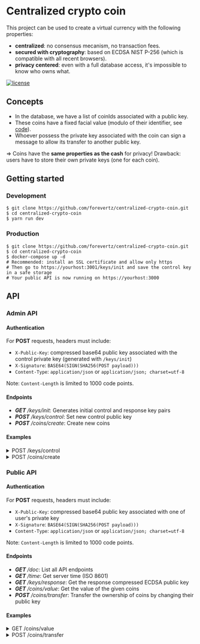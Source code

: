 # Centralized crypto coin

This project can be used to create a virtual currency with the following properties:

- **centralized**: no consensus mecanism, no transaction fees.
- **secured with cryptography**: based on ECDSA NIST P-256 (which is compatible with all recent browsers).
- **privacy centered**: even with a full database access, it's impossible to know who owns what.

<a href="https://github.com/forevertz/centralized-crypto-coin/blob/master/LICENSE"><img alt="license" src="https://img.shields.io/badge/license-MIT_License-blue.svg?style=flat" /></a>

## Concepts

- In the database, we have a list of coinIds associated with a public key.
- These coins have a fixed facial value (modulo of their identifier, see [code](https://github.com/forevertz/centralized-crypto-coin/blob/master/src/model/coin.js#L11-L13)).
- Whoever possess the private key associated with the coin can sign a message to allow its transfer to another public key.

=> Coins have the **same properties as the cash** for privacy!
Drawback: users have to store their own private keys (one for each coin).

## Getting started

### Development

```shell
$ git clone https://github.com/forevertz/centralized-crypto-coin.git
$ cd centralized-crypto-coin
$ yarn run dev
```

### Production

```shell
$ git clone https://github.com/forevertz/centralized-crypto-coin.git
$ cd centralized-crypto-coin
$ docker-compose up -d
# Recommended: install an SSL certificate and allow only https
# Then go to https://yourhost:3001/keys/init and save the control key in a safe storage
# Your public API is now running on https://yourhost:3000
```

## API

### Admin API

#### Authentication

For **POST** requests, headers must include:

- `X-Public-Key`: compressed base64 public key associated with the control private key (generated with `/keys/init`)
- `X-Signature`: `BASE64(SIGN(SHA256(POST payload)))`
- `Content-Type`: `application/json` or `application/json; charset=utf-8`

Note: `Content-Length` is limited to 1000 code points.

#### Endpoints

- _**GET** /keys/init_: Generates initial control and response key pairs
- _**POST** /keys/control_: Set new control public key
- _**POST** /coins/create_: Create new coins

#### Examples

<details><summary>POST /keys/control</summary><p>

```javascript
const ECDSA = require('ecdsa-secp256r1')
;(async function() {
  const currentControlKey = await ECDSA.fromJWK({
    // use your own control key
    kty: 'EC',
    crv: 'P-256',
    x: '4YdUIhIDncVu5tScgjxthiXOO_el11FWb56gR3qnhVQ',
    y: 'UyEvWOJbMZa9PtggGeRC9iQcAzOZZsyXpFE1qaF6jFk',
    d: 'TYVI2fW-nHSPGCx0MhWasg2Ggiyl1E_Kq4D1A5LmkxU'
  })
  const newControlKey = await ECDSA.generateKey()

  const message = JSON.stringify({
    newPublicKey: await newControlKey.toBase64CompressedPublicKey()
  })
  try {
    const response = await fetch('https://yourdomain:3001/keys/control', {
      method: 'POST',
      headers: new Headers({
        'Content-Type': 'application/json',
        'X-Public-Key': await currentControlKey.toBase64CompressedPublicKey(),
        'X-Signature': await currentControlKey.hashAndSign(message)
      }),
      body: message
    })
    // You should save the new control key!
    console.log(await response.json())
  } catch (error) {
    console.error(error)
  }
})()
```

</p></details>

<details><summary>POST /coins/create</summary><p>

```javascript
const ECDSA = require('ecdsa-secp256r1')
;(async function() {
  const currentControlKey = await ECDSA.fromJWK({
    // use your own control key
    kty: 'EC',
    crv: 'P-256',
    x: '4YdUIhIDncVu5tScgjxthiXOO_el11FWb56gR3qnhVQ',
    y: 'UyEvWOJbMZa9PtggGeRC9iQcAzOZZsyXpFE1qaF6jFk',
    d: 'TYVI2fW-nHSPGCx0MhWasg2Ggiyl1E_Kq4D1A5LmkxU'
  })

  const message = JSON.stringify({
    amount: 24 // between 1 and 500
  })
  try {
    const response = await fetch('https://yourdomain:3001/coins/create', {
      method: 'POST',
      headers: new Headers({
        'Content-Type': 'application/json',
        'X-Public-Key': await currentControlKey.toBase64CompressedPublicKey(),
        'X-Signature': await currentControlKey.hashAndSign(message)
      }),
      body: message
    })
    // Save the key pairs of the created coins
    console.log(await response.json())
  } catch (error) {
    console.error(error)
  }
})()
```

</p></details>

### Public API

#### Authentication

For **POST** requests, headers must include:

- `X-Public-Key`: compressed base64 public key associated with one of user's private key
- `X-Signature`: `BASE64(SIGN(SHA256(POST payload)))`
- `Content-Type`: `application/json` or `application/json; charset=utf-8`

Note: `Content-Length` is limited to 1000 code points.

#### Endpoints

- _**GET** /doc_: List all API endpoints
- _**GET** /time_: Get server time (ISO 8601)
- _**GET** /keys/response_: Get the response compressed ECDSA public key
- _**GET** /coins/value_: Get the value of the given coins
- _**POST** /coins/transfer_: Transfer the ownership of coins by changing their public key

#### Examples

<details><summary>GET /coins/value</summary><p>

```javascript
fetch('https://yourdomain:3000/coins/value?ids=[1,2,3,4,5]')
  .then(r => r.json())
  .then(console.log)
  .catch(console.error)
```

</p></details>

<details><summary>POST /coins/transfer</summary><p>

Let's say Alice wants to send Bob coins 3 and 9.

```javascript
# Alice
const ECDSA = require('ecdsa-secp256r1')
;(async function() {
  const aliceCoinKeys = {
    3: await ECDSA.fromJWK({ kty: 'EC', crv: 'P-256' /* ... coin 3 current private key */ }),
    9: await ECDSA.fromJWK({ kty: 'EC', crv: 'P-256' /* ... coin 9 current private key */ })
  }
  const signForTransfer = async (coinId, privateKey, timestamp) => {
    const publicKey = await privateKey.toBase64CompressedPublicKey()
    return privateKey.hashAndSign(`${coinId}-${publicKey}-${timestamp}`)
  }
  const now = Math.floor(Date.now() / 1000)
  const messageToBob = [
    { coinId: 3, timestamp: now - 1, signature: await signForTransfer(3, aliceCoinKeys[3], now - 1) },
    { coinId: 9, timestamp: now + 2, signature: await signForTransfer(9, aliceCoinKeys[9], now + 2) }
  ]
  /*
    Send message to Bob!

    Note: timestamps can be scrambled to improve privacy, but server will only accept them
    if they have less than 2 minutes difference with its current time.
  */
})()
```

```javascript
# Bob
const ECDSA = require('ecdsa-secp256r1')
;(async function(messageFromAlice) {
  const randomKey = await ECDSA.generateKey() // does not really matter which key Bob uses

  const message = JSON.stringify(
    messageFromAlice.map(({ coinId, timestamp, signature }) => {
      const newPrivateKey = await ECDSA.generateKey()
      // You should save the new private key associated with the coinId!
      const newPublicKey = await newPrivateKey.toBase64CompressedPublicKey()
      return { coinId, timestamp, signature, newPublicKey }
    })
  )
  try {
    const response = await fetch('https://yourdomain:3000/coins/transfer', {
      method: 'POST',
      headers: new Headers({
        'Content-Type': 'application/json',
        'X-Public-Key': await randomKey.toBase64CompressedPublicKey(),
        'X-Signature': await randomKey.hashAndSign(message)
      }),
      body: message
    })
    console.log(await response.json())
  } catch (error) {
    console.error(error)
  }
})()
```

</p></details>
